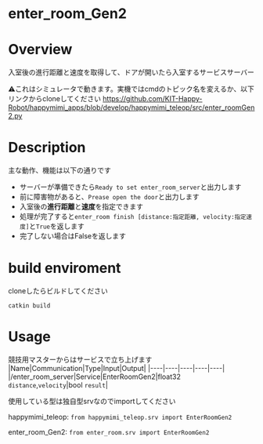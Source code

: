 # enter_room_Gen2

# Overview
入室後の進行距離と速度を取得して、ドアが開いたら入室するサービスサーバー

:warning:これはシミュレータで動きます。実機ではcmdのトピック名を変えるか、以下リンクからcloneしてください
https://github.com/KIT-Happy-Robot/happymimi_apps/blob/develop/happymimi_teleop/src/enter_roomGen2.py


# Description
主な動作、機能は以下の通りです
* サーバーが準備できたら`Ready to set enter_room_server`と出力します
* 前に障害物があると、`Prease open the door`と出力します
* 入室後の**進行距離**と**速度**を指定できます
* 処理が完了すると`enter_room finish [distance:指定距離, velocity:指定速度]`と`True`を返します
* 完了しない場合はFalseを返します

# build enviroment
cloneしたらビルドしてください
```
catkin build
```

# Usage
競技用マスターからはサービスで立ち上げます
|Name|Communication|Type|Input|Output|
|----|----|----|----|----|
|/enter_room_server|Service|EnterRoomGen2|float32 `distance`,`velocity`|bool `result`|

使用している型は独自型srvなのでimportしてください

happymimi_teleop:
`from happymimi_teleop.srv import EnterRoomGen2`

enter_room_Gen2:
`from enter_room.srv import EnterRoomGen2`
